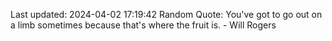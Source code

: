 Last updated: 2024-04-02 17:19:42
Random Quote: You've got to go out on a limb sometimes because that's where the fruit is. - Will Rogers